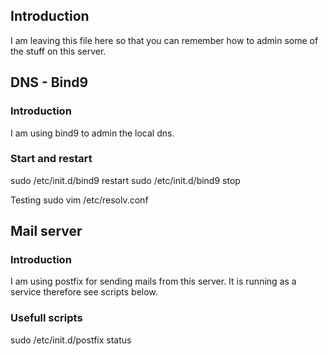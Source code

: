 ## Introduction 
I am leaving this file here so that you can remember how to admin some of the stuff on this server. 

## DNS - Bind9
### Introduction 
I am using bind9 to admin the local dns. 

### Start and restart
sudo /etc/init.d/bind9 restart
sudo /etc/init.d/bind9 stop 

Testing 
sudo vim  /etc/resolv.conf

## Mail server
### Introduction 
I am using postfix for sending mails from this server. It is running as a service therefore see scripts below.
### Usefull scripts 
sudo /etc/init.d/postfix status

